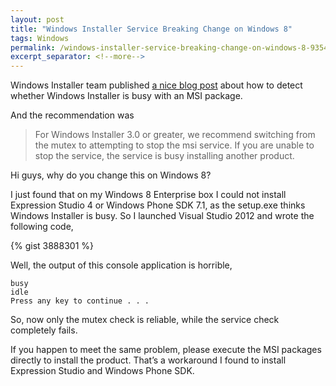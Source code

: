 ```yaml
---
layout: post
title: "Windows Installer Service Breaking Change on Windows 8"
tags: Windows
permalink: /windows-installer-service-breaking-change-on-windows-8-93547462fa3a
excerpt_separator: <!--more-->
---
```

Windows Installer team published [a nice blog post](https://learn.microsoft.com/en-us/archive/blogs/windows_installer_team/windows-installer-troubleshooting-tips-from-halloween) about how to detect whether Windows Installer is busy with an MSI package.

And the recommendation was

> For Windows Installer 3.0 or greater, we recommend switching from the mutex to attempting to stop the msi service. If you are unable to stop the service, the service is busy installing another product.

Hi guys, why do you change this on Windows 8?
<!--more-->

I just found that on my Windows 8 Enterprise box I could not install Expression Studio 4 or Windows Phone SDK 7.1, as the setup.exe thinks Windows Installer is busy. So I launched Visual Studio 2012 and wrote the following code,

{% gist 3888301 %}

Well, the output of this console application is horrible,

```
busy
idle
Press any key to continue . . .
```

So, now only the mutex check is reliable, while the service check completely fails.

If you happen to meet the same problem, please execute the MSI packages directly to install the product. That’s a workaround I found to install Expression Studio and Windows Phone SDK.
